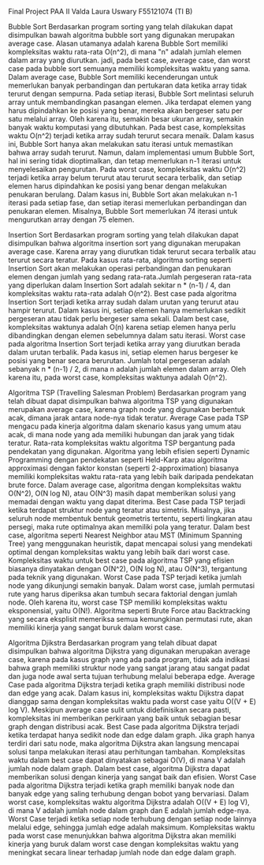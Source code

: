 Final Project PAA II
Valda Laura Uswary F55121074 (TI B)

Bubble Sort
Berdasarkan program sorting yang telah dilakukan dapat disimpulkan bawah algoritma bubble sort yang digunakan merupakan average case. Alasan utamanya adalah karena Bubble Sort memiliki kompleksitas waktu rata-rata O(n^2), di mana "n" adalah jumlah elemen dalam array yang diurutkan. jadi, pada best case, average case, dan worst case pada bubble sort semuanya memiliki kompleksitas waktu yang sama. Dalam average case, Bubble Sort memiliki kecenderungan untuk memerlukan banyak perbandingan dan pertukaran data ketika array tidak terurut dengan sempurna. Pada setiap iterasi, Bubble Sort melintasi seluruh array untuk membandingkan pasangan elemen. Jika terdapat elemen yang harus dipindahkan ke posisi yang benar, mereka akan bergeser satu per satu melalui array. Oleh karena itu, semakin besar ukuran array, semakin banyak waktu komputasi yang dibutuhkan. 
Pada best case, kompleksitas waktu O(n^2) terjadi ketika array sudah terurut secara menaik. Dalam kasus ini, Bubble Sort hanya akan melakukan satu iterasi untuk memastikan bahwa array sudah terurut. Namun, dalam implementasi umum Bubble Sort, hal ini sering tidak dioptimalkan, dan tetap memerlukan n-1 iterasi untuk menyelesaikan pengurutan.
Pada worst case, kompleksitas waktu O(n^2) terjadi ketika array belum terurut atau terurut secara terbalik, dan setiap elemen harus dipindahkan ke posisi yang benar dengan melakukan penukaran berulang. Dalam kasus ini, Bubble Sort akan melakukan n-1 iterasi pada setiap fase, dan setiap iterasi memerlukan perbandingan dan penukaran elemen. Misalnya, Bubble Sort memerlukan 74 iterasi untuk mengurutkan array dengan 75 elemen.

Insertion Sort
Berdasarkan program sorting yang telah dilakukan dapat disimpulkan bahwa algoritma insertion sort yang digunakan merupakan average case. Karena array yang diurutkan tidak terurut secara terbalik atau terurut secara teratur. Pada kasus rata-rata, algoritma sorting seperti Insertion Sort akan melakukan operasi perbandingan dan penukaran elemen dengan jumlah yang sedang rata-rata.Jumlah pergeseran rata-rata yang diperlukan dalam Insertion Sort adalah sekitar n * (n-1) / 4, dan kompleksitas waktu rata-rata adalah O(n^2).
Best case pada algoritma Insertion Sort terjadi ketika array sudah dalam urutan yang terurut atau hampir terurut. Dalam kasus ini, setiap elemen hanya memerlukan sedikit pergeseran atau tidak perlu bergeser sama sekali. Dalam best case, kompleksitas waktunya adalah O(n) karena setiap elemen hanya perlu dibandingkan dengan elemen sebelumnya dalam satu iterasi.
Worst case pada algoritma Insertion Sort terjadi ketika array yang diurutkan berada dalam urutan terbalik. Pada kasus ini, setiap elemen harus bergeser ke posisi yang benar secara berurutan. Jumlah total pergeseran adalah sebanyak n * (n-1) / 2, di mana n adalah jumlah elemen dalam array. Oleh karena itu, pada worst case, kompleksitas waktunya adalah O(n^2).


Algoritma TSP (Travelling Salesman Problem)
Berdasarkan program yang telah dibuat dapat disimpulkan bahwa algoritma TSP yang digunakan merupakan average case, karena graph node yang digunakan berbentuk acak, dimana jarak antara node-nya tidak teratur. Average Case pada TSP mengacu pada kinerja algoritma dalam skenario kasus yang umum atau acak, di mana node yang ada memiliki hubungan dan jarak yang tidak teratur. Rata-rata kompleksitas waktu algoritma TSP bergantung pada pendekatan yang digunakan. Algoritma yang lebih efisien seperti Dynamic Programming dengan pendekatan seperti Held-Karp atau algoritma approximasi dengan faktor konstan (seperti 2-approximation) biasanya memiliki kompleksitas waktu rata-rata yang lebih baik daripada pendekatan brute force. Dalam average case, algoritma dengan kompleksitas waktu O(N^2), O(N log N), atau O(N^3) masih dapat memberikan solusi yang memadai dengan waktu yang dapat diterima.
Best Case pada TSP terjadi ketika terdapat struktur node yang teratur atau simetris. Misalnya, jika seluruh node membentuk bentuk geometris tertentu, seperti lingkaran atau persegi, maka rute optimalnya akan memiliki pola yang teratur. Dalam best case, algoritma seperti Nearest Neighbor atau MST (Minimum Spanning Tree) yang menggunakan heuristik, dapat mencapai solusi yang mendekati optimal dengan kompleksitas waktu yang lebih baik dari worst case. Kompleksitas waktu untuk best case pada algoritma TSP yang efisien biasanya dinyatakan dengan O(N^2), O(N log N), atau O(N^3), tergantung pada teknik yang digunakan.
Worst Case pada TSP terjadi ketika jumlah node yang dikunjungi semakin banyak. Dalam worst case, jumlah permutasi rute yang harus diperiksa akan tumbuh secara faktorial dengan jumlah node. Oleh karena itu, worst case TSP memiliki kompleksitas waktu eksponensial, yaitu O(N!). Algoritma seperti Brute Force atau Backtracking yang secara eksplisit memeriksa semua kemungkinan permutasi rute, akan memiliki kinerja yang sangat buruk dalam worst case.

Algoritma Djikstra
Berdasarkan program yang telah dibuat dapat disimpulkan bahwa algoritma Dijkstra yang digunakan merupakan average case, karena pada kasus graph yang ada pada program, tidak ada indikasi bahwa graph memiliki struktur node yang sangat jarang atau sangat padat dan juga node awal serta tujuan terhubung melalui beberapa edge. Average Case pada algoritma Dijkstra terjadi ketika graph memiliki distribusi node dan edge yang acak. Dalam kasus ini, kompleksitas waktu Dijkstra dapat dianggap sama dengan kompleksitas waktu pada worst case yaitu O((V + E) log V). Meskipun average case sulit untuk didefinisikan secara pasti, kompleksitas ini memberikan perkiraan yang baik untuk sebagian besar graph dengan distribusi acak.
Best Case pada algoritma Dijkstra terjadi ketika terdapat hanya sedikit node dan edge dalam graph. Jika graph hanya terdiri dari satu node, maka algoritma Dijkstra akan langsung mencapai solusi tanpa melakukan iterasi atau perhitungan tambahan. Kompleksitas waktu dalam best case dapat dinyatakan sebagai O(V), di mana V adalah jumlah node dalam graph. Dalam best case, algoritma Dijkstra dapat memberikan solusi dengan kinerja yang sangat baik dan efisien.
Worst Case pada algoritma Dijkstra terjadi ketika graph memiliki banyak node dan banyak edge yang saling terhubung dengan bobot yang bervariasi. Dalam worst case, kompleksitas waktu algoritma Dijkstra adalah O((V + E) log V), di mana V adalah jumlah node dalam graph dan E adalah jumlah edge-nya. Worst Case terjadi ketika setiap node terhubung dengan setiap node lainnya melalui edge, sehingga jumlah edge adalah maksimum. Kompleksitas waktu pada worst case menunjukkan bahwa algoritma Dijkstra akan memiliki kinerja yang buruk dalam worst case dengan kompleksitas waktu yang meningkat secara linear terhadap jumlah node dan edge dalam graph.
